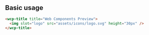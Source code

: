 ## Basic usage

```html
<wcp-title title="Web Components Preview">
  <img slot="logo" src="assets/icons/logo.svg" height="30px" />
</wcp-title>
```
